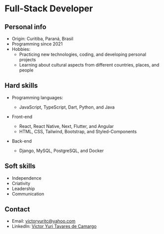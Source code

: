 <h1>Full-Stack Developer</h1>

## **Personal info**

* Origin: Curitiba, Paraná, Brasil
* Programming since 2021
* Hobbies:
   * Practicing new technologies, coding, and developing personal projects
   * Learning about cultural aspects from different countries, places, and people  
  
## **Hard skills**

   * Programming languages:
      * JavaScript, TypeScript, Dart, Python, and Java

   * Front-end
      * React, React Native, Next, Flutter, and Angular
      * HTML, CSS, Tailwind, Bootstrap, and Styled-Components
   * Back-end
      * Django, MySQL, PostgreSQL, and Docker
  
## **Soft skills**
   * Independence
   * Criativity
   * Leadership
   * Communication

## **Contact**
   * Email: victoryuritc@yahoo.com
   * LinkedIn: [Victor Yuri Tavares de Camargo](https://www.linkedin.com/in/victor-yuri-tavares-de-camargo/)
